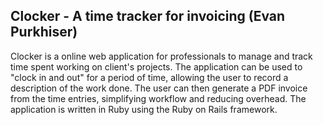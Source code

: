 ## Clocker - A time tracker for invoicing (Evan Purkhiser)

Clocker is a online web application for professionals to manage and track time
spent working on client's projects. The application can be used to "clock in and
out" for a period of time, allowing the user to record a description of the work
done. The user can then generate a PDF invoice from the time entries,
simplifying workflow and reducing overhead. The application is written in Ruby
using the Ruby on Rails framework.
